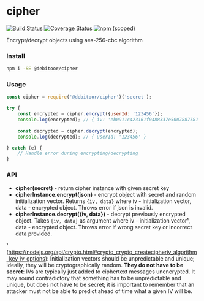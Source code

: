 # cipher

[![Build Status](https://travis-ci.org/debitoor/cipher.svg?branch=master)](https://travis-ci.org/debitoor/cipher)
[![Coverage Status](https://coveralls.io/repos/github/debitoor/cipher/badge.svg?branch=master&t=ZK1Tre)](https://coveralls.io/github/debitoor/cipher?branch=master)
[![npm (scoped)](https://img.shields.io/npm/v/@debitoor/cipher.svg)](https://www.npmjs.com/package/@debitoor/cipher)

Encrypt/decrypt objects using aes-256-cbc algorithm

### Install
```sh
npm i -SE @debitoor/cipher
```

### Usage
```javascript
const cipher = require('@debitoor/cipher')('secret');

try {
    const encrypted = cipher.encrypt({userId: '123456'});
    console.log(encrypted); // { iv: 'eb0911c423161f0488337e5007887581', data: 'fd9612df14729ec373214f151b62fab74f8d7c5756082e4d057632dc5ea8d088' }
    
    const decrypted = cipher.decrypt(encrypted);
    console.log(decrypted); // { userId: '123456' }

} catch (e) {
	// Handle error during encrypting/decrypting
}


```

### API
* **cipher(secret)** - return cipher instance with given secret key
* **cipherInstance.encrypt(json)** - encrypt object with secret and random initialization vector. Returns `{iv, data}` where iv - initialization vector, data - encrypted object. Throws error if json is invalid.
* **cipherInstance.decrypt({iv, data})** - decrypt previously encrypted object. Takes `{iv, data}` as argument where iv - initialization vector¹, data - encrypted object. Throws error if wrong secret key or incorrect data provided.

¹ (https://nodejs.org/api/crypto.html#crypto_crypto_createcipheriv_algorithm_key_iv_options): Initialization vectors should be unpredictable and unique; ideally, they will be cryptographically random. **They do not have to be secret**: IVs are typically just added to ciphertext messages unencrypted. It may sound contradictory that something has to be unpredictable and unique, but does not have to be secret; it is important to remember that an attacker must not be able to predict ahead of time what a given IV will be.
